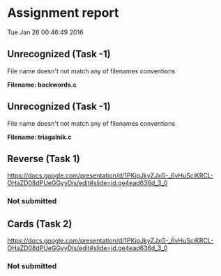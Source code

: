 # Assignment report
Tue Jan 26 00:46:49 2016
## Unrecognized (Task -1)
File name doesn't not match any of filenames conventions

**Filename: backwords.c**
## Unrecognized (Task -1)
File name doesn't not match any of filenames conventions

**Filename: triagalnik.c**
## Reverse (Task 1)
https://docs.google.com/presentation/d/1PKipJkyZJxG-_6vHuSciKRCL-OHaZD08dPUeGGyyDis/edit#slide=id.ge4ead636d_3_0

### Not submitted
## Cards (Task 2)
https://docs.google.com/presentation/d/1PKipJkyZJxG-_6vHuSciKRCL-OHaZD08dPUeGGyyDis/edit#slide=id.ge4ead636d_3_0

### Not submitted
